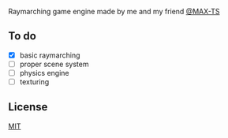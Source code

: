 Raymarching game engine made by me and my friend [@MAX-TS](https://github.com/MAX-TS)


## To do
- [x] basic raymarching
- [ ] proper scene system
- [ ] physics engine
- [ ] texturing

## License

[MIT](https://choosealicense.com/licenses/mit/)